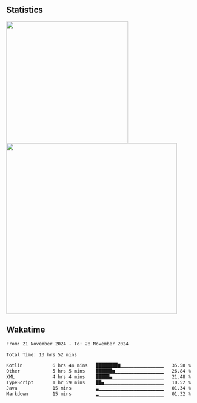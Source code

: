 



## Statistics

<div>

 
  <img src="https://github-readme-stats.vercel.app/api/top-langs/?username=saukifutaki&theme=dark&show_icons=true&hide_border=false&layout=compact" width="321">
  <img src="https://github-readme-streak-stats.herokuapp.com/?user=saukifutaki&theme=dark&hide_border=false" width="450">

</div>



## Wakatime

<!--START_SECTION:waka-->

```txt
From: 21 November 2024 - To: 28 November 2024

Total Time: 13 hrs 52 mins

Kotlin           6 hrs 44 mins   ████████▇▁▁▁▁▁▁▁▁▁▁▁▁▁▁▁▁   35.58 %
Other            5 hrs 5 mins    ██████▆▁▁▁▁▁▁▁▁▁▁▁▁▁▁▁▁▁▁   26.84 %
XML              4 hrs 4 mins    █████▄▁▁▁▁▁▁▁▁▁▁▁▁▁▁▁▁▁▁▁   21.48 %
TypeScript       1 hr 59 mins    ██▅▁▁▁▁▁▁▁▁▁▁▁▁▁▁▁▁▁▁▁▁▁▁   10.52 %
Java             15 mins         ▃▁▁▁▁▁▁▁▁▁▁▁▁▁▁▁▁▁▁▁▁▁▁▁▁   01.34 %
Markdown         15 mins         ▃▁▁▁▁▁▁▁▁▁▁▁▁▁▁▁▁▁▁▁▁▁▁▁▁   01.32 %
```

<!--END_SECTION:waka-->

</div>


<!--
# Language and Tools
  <img src="https://img.shields.io/badge/TypeScript-3178C6?logo=typescript&logoColor=white&style=for-the-badge" height="40" alt="typescript logo"  />
    <img src="https://img.shields.io/badge/Astro-FF5D01?logo=astro&logoColor=black&style=for-the-badge" height="40" alt="astro logo"  />


<div align="left">

  <img src="https://img.shields.io/badge/Next.js-000000?logo=nextdotjs&logoColor=white&style=for-the-badge" height="40" alt="nextjs logo"  />
  <img width="12" />
  <img src="https://img.shields.io/badge/React-61DAFB?logo=react&logoColor=black&style=for-the-badge" height="40" alt="react logo"  />
  <img width="12" />
  <img width="12" />


  <img src="https://img.shields.io/badge/JavaScript-F7DF1E?logo=javascript&logoColor=black&style=for-the-badge" height="40" alt="javascript logo"  />
     <img width="12" />
</div>
-->




